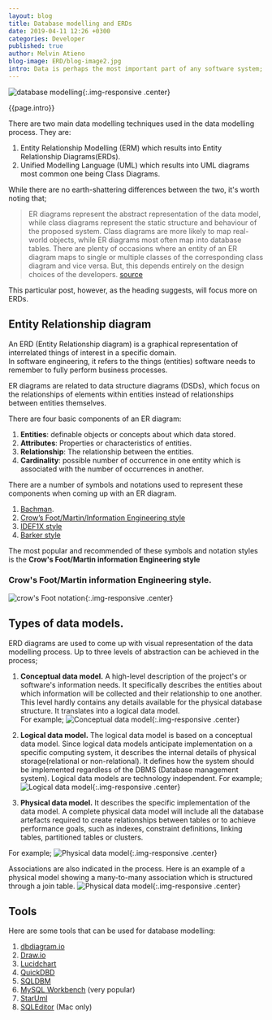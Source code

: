 ```yaml
---
layout: blog
title: Database modelling and ERDs
date: 2019-04-11 12:26 +0300
categories: Developer
published: true
author: Melvin Atieno
blog-image: ERD/blog-image2.jpg
intro: Data is perhaps the most important part of any software system; And it lives in a database. A database can be defined as a system in which data is stored in an organized format to allow analysis, easy-access, manipulation and, if necessary, augmentation. In order to come up with a database system that meets all the needs of a system, software developers take on a process commonly referred to as database modelling. This process involves defining and analysing a system’s data requirements, determining what information is needed and how it will be organized or accessed and ultimately coming up with a visual architecture of the intended database for development.
---
```


![database modelling](/assets/images/blog/{{page.blog-image}}){:.img-responsive .center}

{{page.intro}}

There are two main data modelling techniques used in the data modelling process. They are:

1. Entity Relationship Modelling (ERM) which results into Entity Relationship Diagrams(ERDs).
2. Unified Modelling Language (UML) which results into UML diagrams most common one being Class Diagrams.

While there are no earth-shattering differences between the two, it's worth noting that;
>ER diagrams represent the abstract representation of the data model, while class diagrams represent the static structure and behaviour of the proposed system. Class diagrams are more likely to map real-world objects, while ER diagrams most often map into database tables. There are plenty of occasions where an entity of an ER diagram maps to single or multiple classes of the corresponding class diagram and vice versa. But, this depends entirely on the design choices of the developers.
[source](https://www.differencebetween.com/difference-between-er-diagram-and-vs-class-diagram/)

This particular post, however, as the heading suggests, will focus more on ERDs.

## Entity Relationship diagram 

An ERD (Entity Relationship diagram) is a graphical representation of interrelated things of interest in a specific domain.  
In software engineering, it refers to the things (entities) software needs to remember to fully perform business processes.  

ER diagrams are related to data structure diagrams (DSDs), which focus on the relationships of elements within entities instead of relationships between entities themselves.

There are four basic components of an ER diagram:

1. **Entities**: definable objects or concepts about which data stored.
2. **Attributes**: Properties or characteristics of entities.
3. **Relationship**: The relationship between the entities.
4. **Cardinality**: possible number of occurrence in one entity which is associated with the number of occurrences in another.
   
There are a number of symbols and notations used to represent these components when coming up with an ER diagram.

1. [Bachman](https://en.wikipedia.org/wiki/Data_structure_diagram#Bachman_diagram).
2. [Crow’s Foot/Martin/Information Engineering style](https://en.wikipedia.org/wiki/Entity%E2%80%93relationship_model#Crow's_foot_notation)
3. [IDEF1X style](https://en.wikipedia.org/wiki/IDEF1X)
4. [Barker style](https://en.wikipedia.org/wiki/Barker%27s_notation)

The most popular and recommended of these symbols and notation styles is the **Crow's Foot/Martin information Engineering style**

### Crow's Foot/Martin information Engineering style.

![crow's Foot notation](/assets/images/blog/ERD/Crows-Foot-notation-symbols.jpg){:.img-responsive .center}

## Types of data models.

ERD diagrams are used to come up with visual representation of the data modelling process. Up to three levels of abstraction can be achieved in the process;

1. **Conceptual data model.** A high-level description of the project's or software's information needs. It specifically describes the entities about which information will be collected and their relationship to one another. This level hardly contains any details available for the physical database structure. It translates into a logical data model.  
For example;
![Conceptual data model](/assets/images/blog/ERD/cdm.png){:.img-responsive .center}
1. **Logical data model.** The logical data model is based on a conceptual data model. Since logical data models anticipate implementation on a specific computing system, it describes the internal details of physical storage(relational or non-relational). It defines how the system should be implemented regardless of the DBMS (Database management system). Logical data models are technology independent. 
For example;
![Logical data model](/assets/images/blog/ERD/ldm.png){:.img-responsive .center}

1. **Physical data model.** It describes the specific implementation of the data model. A complete physical data model will include all the database artefacts required to create relationships between tables or to achieve performance goals, such as indexes, constraint definitions, linking tables, partitioned tables or clusters.

For example;
![Physical data model](/assets/images/blog/ERD/pdm.png){:.img-responsive .center}

Associations are also indicated in the process. Here is an example of a physical model showing a many-to-many association which is structured through a join table.
![Physical data model](/assets/images/blog/ERD/pdm(association).png){:.img-responsive .center}

## Tools

Here are some tools that can be used for database modelling:

1. [dbdiagram.io](https://dbdiagram.io/home)
2. [Draw.io](https://www.draw.io/)
3. [Lucidchart](https://www.lucidchart.com)
4. [QuickDBD](https://www.quickdatabasediagrams.com/)
5. [SQLDBM](https://sqldbm.com/Home/)
6. [MySQL Workbench](https://www.mysql.com/products/workbench/) (very popular)
7. [StarUml](http://staruml.io/)
8. [SQLEditor](https://www.malcolmhardie.com/sqleditor/) (Mac only)